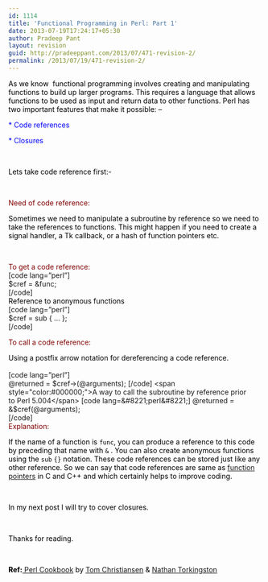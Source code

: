 ```yaml
---
id: 1114
title: 'Functional Programming in Perl: Part 1'
date: 2013-07-19T17:24:17+05:30
author: Pradeep Pant
layout: revision
guid: http://pradeeppant.com/2013/07/471-revision-2/
permalink: /2013/07/19/471-revision-2/
---
```

<span style="color:#000000;">As we know  functional programming involves creating and manipulating functions to build up larger programs. This requires a language that allows functions to be used as input and return data to other functions. Perl has two important features that make it possible: –</span>

<span style="color:#0000ff;">* Code references</span>

<span style="color:#0000ff;">* Closures</span>

<span style="color:#0000ff;"><br /> </span>

<span style="color:#000000;">Lets take code reference first:-</span>

<span style="color:#000000;"><br /> </span>

<span style="color:#800000;">Need of code reference: </span>

<span style="color:#000000;">Sometimes we need to manipulate a subroutine by reference so we need to take the references to functions. This might happen if you need to create a signal handler, a Tk callback, or a hash of function pointers etc.</span>

<span style="color:#000000;"><br /> </span>

<span style="color:#800000;">To get a code reference:</span>  
[code lang=&#8221;perl&#8221;]  
$cref = &func;  
[/code]  
<span style="color:#000000;">Reference to anonymous functions</span>  
[code lang=&#8221;perl&#8221;]  
$cref = sub { &#8230; };  
[/code]

<span style="color:#800000;">To call a code reference:</span>

<span style="color:#800000;"><span style="color:#000000;">Using a postfix arrow notation for dereferencing a code reference.</span><br /> </span>  
[code lang=&#8221;perl&#8221;]  
@returned = $cref->(@arguments);  
[/code]  
<span style="color:#000000;">A way to call the subroutine by reference prior to Perl 5.004</span>  
[code lang=&#8221;perl&#8221;]  
@returned = &$cref(@arguments);  
[/code]  
<span style="color:#000000;"><span style="color:#800000;">Explanation:</span> </span>

<span style="color:#000000;">If the name of a function is <code>func</code>, you can produce a reference to this code by preceding that name with <code>&</code> . You can also create anonymous functions using the <code>sub</code> <code>{}</code> notation. These code references can be stored just like any other reference. So we can say that code references are same as <a href="http://www.newty.de/fpt/index.html">function pointers</a> in C and C++ and which certainly helps to improve coding.</span>

<span style="color:#000000;"><br /> </span>

<span style="color:#000000;">In my next post I will try to cover closures.</span>

<span style="color:#000000;"><br /> </span>

<p style="text-align:left;">
  <span style="color:#000000;">Thanks for reading.</span>
</p>

<span style="color:#000000;"><br /> </span>

<p style="text-align:left;">
  <span style="color:#000000;"><strong>Ref:</strong><a href="http://oreilly.com/catalog/9781565922433"> Perl Cookbook</a> by <a href="http://98.245.82.12/tcpc/">Tom Christiansen</a> & <a href="http://nathan.torkington.com/">Nathan Torkingston</a></span>
</p>